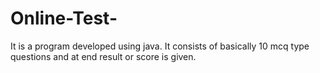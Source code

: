 # Online-Test-
It is a program developed using java. It consists of basically 10 mcq type questions and at end result or score is given.
